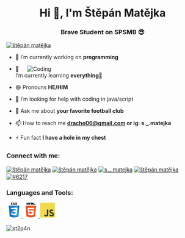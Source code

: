 <h1 align="center">Hi 👋, I'm Štěpán Matějka</h1>
<h3 align="center">Brave Student on SPSMB 😎</h3>


<p align="left"> <a href="https://twitter.com/Drachoduss" target="blank"><img src="https://img.shields.io/twitter/follow/štěpán matějka?logo=twitter&style=for-the-badge" alt="štěpán matějka" /></a> </p>

- 🔭 I’m currently working on **programming**

 <img align="right" alt="Coding" width="450" src="https://i.imgflip.com/5yauub.gif">

- 🌱 I’m currently learning **everything🤣**

- 😄 Pronouns **HE/HIM**

- 🤝 I’m looking for help with coding in java/script


- 💬 Ask me about **your favorite football club**

- 📫 How to reach me **dracho06@gmail.com or ig: s._.matejka**

- ⚡ Fun fact **I have a hole in my chest**

<h3 align="left">Connect with me:</h3>
<p align="left">
<a href="https://twitter.com/štěpán matějka" target="blank"><img align="center" src="https://raw.githubusercontent.com/rahuldkjain/github-profile-readme-generator/master/src/images/icons/Social/twitter.svg" alt="štěpán matějka" height="30" width="40" /></a>
<a href="https://fb.com/štěpán matějka" target="blank"><img align="center" src="https://raw.githubusercontent.com/rahuldkjain/github-profile-readme-generator/master/src/images/icons/Social/facebook.svg" alt="štěpán matějka" height="30" width="40" /></a>
<a href="https://instagram.com/s._.matejka" target="blank"><img align="center" src="https://raw.githubusercontent.com/rahuldkjain/github-profile-readme-generator/master/src/images/icons/Social/instagram.svg" alt="s._.matejka" height="30" width="40" /></a>
<a href="https://www.youtube.com/c/štěpán matějka" target="blank"><img align="center" src="https://raw.githubusercontent.com/rahuldkjain/github-profile-readme-generator/master/src/images/icons/Social/youtube.svg" alt="štěpán matějka" height="30" width="40" /></a>
<a href="https://discord.gg/#6217" target="blank"><img align="center" src="https://raw.githubusercontent.com/rahuldkjain/github-profile-readme-generator/master/src/images/icons/Social/discord.svg" alt="#6217" height="30" width="40" /></a>
</p>

<h3 align="left">Languages and Tools:</h3>
<p align="left"> <a href="https://www.w3schools.com/css/" target="_blank" rel="noreferrer"> <img src="https://raw.githubusercontent.com/devicons/devicon/master/icons/css3/css3-original-wordmark.svg" alt="css3" width="40" height="40"/> </a> <a href="https://www.w3.org/html/" target="_blank" rel="noreferrer"> <img src="https://raw.githubusercontent.com/devicons/devicon/master/icons/html5/html5-original-wordmark.svg" alt="html5" width="40" height="40"/> </a> <a href="https://developer.mozilla.org/en-US/docs/Web/JavaScript" target="_blank" rel="noreferrer"> <img src="https://raw.githubusercontent.com/devicons/devicon/master/icons/javascript/javascript-original.svg" alt="javascript" width="40" height="40"/> </a> </p>

<p><img align="center" src="https://github-readme-streak-stats.herokuapp.com/?user=st2p4n&" alt="st2p4n" /></p>
